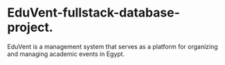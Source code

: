 # EduVent-fullstack-database-project.
EduVent is a management system that serves as a platform for organizing and managing academic events in Egypt.
